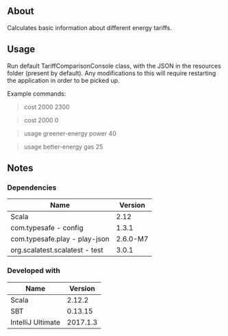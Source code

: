 ## About 
Calculates basic information about different energy tariffs.

## Usage
Run default TariffComparisonConsole class, with the JSON in the resources folder (present by default). Any modifications to this will require restarting the application in order to be picked up.

Example commands:

>cost 2000 2300

>cost 2000 0

>usage greener-energy power 40

>usage better-energy gas 25


## Notes

### Dependencies

Name | Version
--- | ---
Scala | 2.12
com.typesafe - config | 1.3.1
com.typesafe.play - play-json | 2.6.0-M7
org.scalatest.scalatest - test | 3.0.1
 
### Developed with

Name | Version
--- | ---
Scala | 2.12.2
SBT | 0.13.15
IntelliJ Ultimate | 2017.1.3